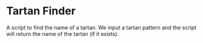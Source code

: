 # Tartan Finder

A script to find the name of a tartan. We input a tartan pattern and the script will return the name of the tartan (if it exists).